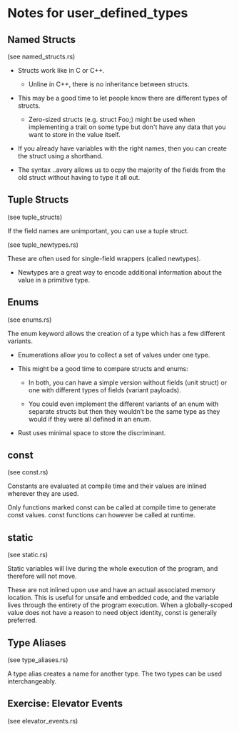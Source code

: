 # Notes for user_defined_types

## Named Structs

(see named_structs.rs)

* Structs work like in C or C++.
  * Unline in C++, there is no inheritance between structs.

* This may be a good time to let people know there are different types of structs.
  * Zero-sized structs (e.g. struct Foo;) might be used when implementing a trait on some type but don't have any data that you want to store in the value itself.
  
* If you already have variables with the right names, then you can create the struct using a shorthand.

* The syntax ..avery allows us to ocpy the majority of the fields from the old struct without having to type it all out.

## Tuple Structs

(see tuple_structs)

If the field names are unimportant, you can use a tuple struct.

(see tuple_newtypes.rs)

These are often used for single-field wrappers (called newtypes).

* Newtypes are a great way to encode additional information about the value in a primitive type.

## Enums

(see enums.rs)

The enum keyword allows the creation of a type which has a few different variants.

* Enumerations allow you to collect a set of values under one type.

* This might be a good time to compare structs and enums:

  * In both, you can have a simple version without fields (unit struct) or one with different types of fields (variant payloads).
  
  * You could even implement the different variants of an enum with separate structs but then they wouldn’t be the same type as they would if they were all defined in an enum.

* Rust uses minimal space to store the discriminant.

## const

(see const.rs)

Constants are evaluated at compile time and their values are inlined wherever they are used.

Only functions marked const can be called at compile time to generate const values. const functions can however be called at runtime.

## static

(see static.rs)

Static variables will live during the whole execution of the program, and therefore will not move.

These are not inlined upon use and have an actual associated memory location. This is useful for unsafe and embedded code, and the variable lives through the entirety of the program execution. When a globally-scoped value does not have a reason to need object identity, const is generally preferred.

## Type Aliases

(see type_aliases.rs)

A type alias creates a name for another type. The two types can be used interchangeably.

## Exercise: Elevator Events

(see elevator_events.rs)